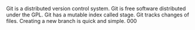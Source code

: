 Git is a distributed version control system.
Git is free software distributed under the GPL.
Git has a mutable index called stage.
Git tracks changes of files.
Creating a new branch is quick and simple.
000